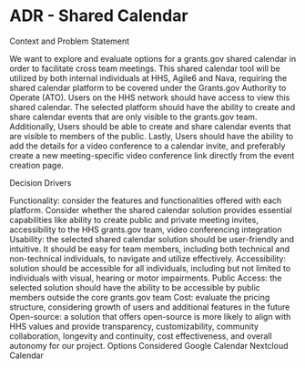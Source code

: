 # ADR - Shared Calendar 

Context and Problem Statement

We want to explore and evaluate options for a grants.gov shared calendar in order to facilitate cross team meetings. This shared calendar tool will be utilized by both internal individuals at HHS, Agile6 and Nava, requiring the shared calendar platform to be covered under the Grants.gov Authority to Operate (ATO). Users on the HHS network should have access to view this shared calendar. The selected platform should have the ability to create and share calendar events that are only visible to the grants.gov team. Additionally, Users should be able to create and share calendar events that are visible to members of the public. Lastly, Users should have the ability to add the details for a video conference to a calendar invite, and preferably create a new meeting-specific video conference link directly from the event creation page.

Decision Drivers

Functionality: consider the features and functionalities offered with each platform. Consider whether the shared calendar solution provides essential capabilities like ability to create public and private meeting invites, accessibility to the HHS grants.gov team, video conferencing integration 
Usability: the selected shared calendar solution should be user-friendly and intuitive. It should be easy for team members, including both technical and non-technical individuals, to navigate and utilize effectively.
Accessibility: solution should be accessible for all individuals, including but not limited to individuals with visual, hearing or motor impairments.
Public Access: the selected solution should have the ability to be accessible by public members outside the core grants.gov team
Cost: evaluate the pricing structure, considering growth of users and additional features in the future
Open-source: a solution that offers open-source is more likely to align with HHS values and provide transparency, customizability, community collaboration, longevity and continuity, cost effectiveness, and overall autonomy for our project. 
Options Considered
Google Calendar
Nextcloud Calendar
